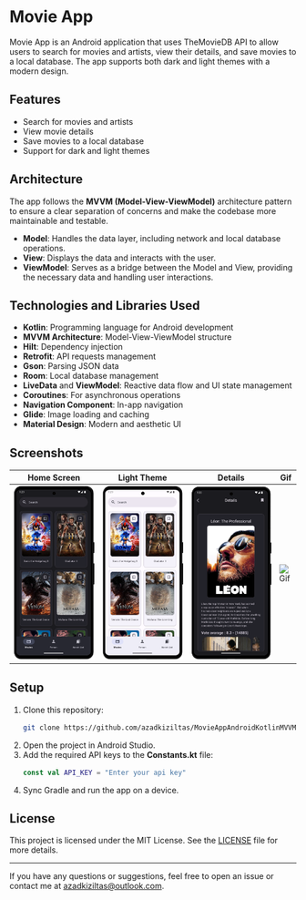 # Movie App

Movie App is an Android application that uses TheMovieDB API to allow users to search for movies and artists, view their details, and save movies to a local database. The app supports both dark and light themes with a modern design.

## Features
- Search for movies and artists
- View movie details
- Save movies to a local database
- Support for dark and light themes

## Architecture
The app follows the **MVVM (Model-View-ViewModel)** architecture pattern to ensure a clear separation of concerns and make the codebase more maintainable and testable. 
- **Model**: Handles the data layer, including network and local database operations.
- **View**: Displays the data and interacts with the user.
- **ViewModel**: Serves as a bridge between the Model and View, providing the necessary data and handling user interactions.

## Technologies and Libraries Used

- **Kotlin**: Programming language for Android development
- **MVVM Architecture**: Model-View-ViewModel structure
- **Hilt**: Dependency injection
- **Retrofit**: API requests management
- **Gson**: Parsing JSON data
- **Room**: Local database management
- **LiveData** and **ViewModel**: Reactive data flow and UI state management
- **Coroutines**: For asynchronous operations
- **Navigation Component**: In-app navigation
- **Glide**: Image loading and caching
- **Material Design**: Modern and aesthetic UI


## Screenshots

| Home Screen                  | Light Theme               | Details                 | Gif                 |
|------------------------------|-----------------------------|----------------------------|----------------------------|
| ![Home Screen](screenshots/home.png) | ![Light Theme](screenshots/light_mode.png) | ![Details](screenshots/details.png) | ![Gif](screenshots/movie.gif) |



## Setup

1. Clone this repository:
    ```bash
    git clone https://github.com/azadkiziltas/MovieAppAndroidKotlinMVVM.git
    ```
2. Open the project in Android Studio.
3. Add the required API keys to the **Constants.kt** file:
    ```Kotlin
    const val API_KEY = "Enter your api key"
    ```
4. Sync Gradle and run the app on a device.

## License

This project is licensed under the MIT License. See the [LICENSE](LICENSE) file for more details.

---

If you have any questions or suggestions, feel free to open an issue or contact me at [azadkiziltas@outlook.com](mailto:azadkiziltas@outlook.com).

